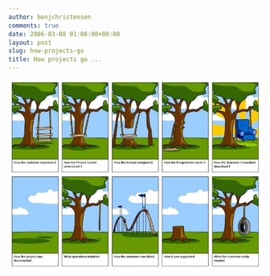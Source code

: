 ```yaml
---
author: benjchristensen
comments: true
date: 2006-03-08 01:08:00+00:00
layout: post
slug: how-projects-go
title: How projects go ...
---
```


<img src="/images/software-project.jpg">

